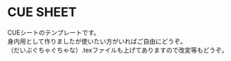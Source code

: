 # CUE SHEET  
CUEシートのテンプレートです。  
身内用として作りましたが使いたい方がいればご自由にどうぞ。  
（だいぶぐちゃぐちゃな）.texファイルも上げてありますので改変等もどうぞ。   
